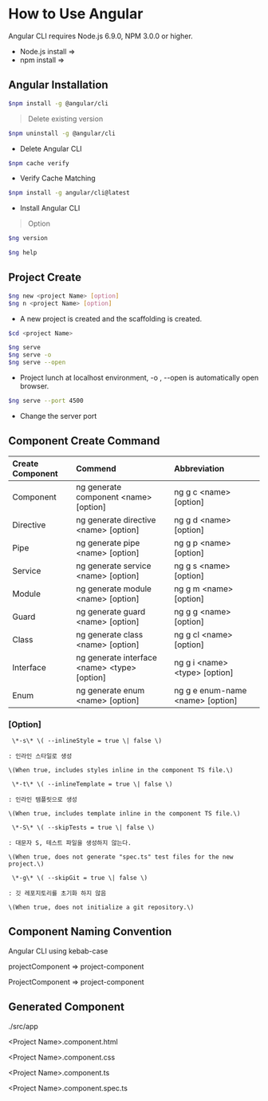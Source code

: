 # How to Use Angular

Angular CLI requires Node.js 6.9.0, NPM 3.0.0 or higher.

* Node.js install =&gt;
* npm install =&gt;

## Angular Installation

```bash
$npm install -g @angular/cli
```



> Delete existing version

```bash
$npm uninstall -g @angular/cli
```

* Delete Angular CLI

```bash
$npm cache verify
```

* Verify Cache Matching

```bash
$npm install -g angular/cli@latest
```

* Install Angular CLI



> Option

```bash
$ng version
```

```bash
$ng help
```

## Project Create

```bash
$ng new <project Name> [option]
$ng n <project Name> [option]
```

* A new project is created and the scaffolding is created.

```bash
$cd <project Name>
```

```bash
$ng serve
$ng serve -o
$ng serve --open
```

* Project lunch at localhost environment, -o , --open is automatically open browser. 

```bash
$ng serve --port 4500
```

* Change the server port

## Component Create Command

| Create Component | Commend | Abbreviation |
| :--- | :--- | :--- |
| Component | ng generate component &lt;name&gt; \[option\] | ng g c &lt;name&gt; \[option\] |
| Directive | ng generate directive &lt;name&gt; \[option\] | ng g d &lt;name&gt; \[option\] |
| Pipe | ng generate pipe &lt;name&gt; \[option\] | ng g p &lt;name&gt; \[option\] |
| Service | ng generate service &lt;name&gt; \[option\] | ng g s &lt;name&gt; \[option\] |
| Module | ng generate module &lt;name&gt; \[option\] | ng g m &lt;name&gt; \[option\] |
| Guard | ng generate guard &lt;name&gt; \[option\] | ng g g &lt;name&gt; \[option\] |
| Class | ng generate class &lt;name&gt; \[option\] | ng g cl &lt;name&gt; \[option\] |
| Interface | ng generate interface &lt;name&gt; &lt;type&gt;  \[option\] | ng g i &lt;name&gt; &lt;type&gt;  \[option\] |
| Enum | ng generate enum &lt;name&gt; \[option\] | ng g e enum-name &lt;name&gt; \[option\] |

### \[Option\]

     \*-s\* \( --inlineStyle = true \| false \)

    : 인라인 스타일로 생성

    \(When true, includes styles inline in the component TS file.\)

     \*-t\* \( --inlineTemplate = true \| false \)

    : 인라인 템플릿으로 생성

    \(When true, includes template inline in the component TS file.\)

     \*-S\* \( --skipTests = true \| false \)

    : 대문자 S, 테스트 파일을 생성하지 않는다.

    \(When true, does not generate "spec.ts" test files for the new project.\)

     \*-g\* \( --skipGit = true \| false \)

    : 깃 레포지토리를 초기화 하지 않음

    \(When true, does not initialize a git repository.\)

## Component Naming Convention

Angular CLI using kebab-case

projectComponent =&gt; project-component

ProjectComponent =&gt; project-component



## Generated Component

./src/app

&lt;Project Name&gt;.component.html

&lt;Project Name&gt;.component.css

&lt;Project Name&gt;.component.ts

&lt;Project Name&gt;.component.spec.ts 

